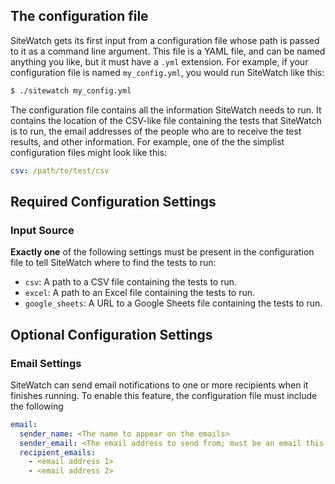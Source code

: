 ## The configuration file

SiteWatch gets its first input from a configuration file whose path is passed to it as a command line argument. This file is a YAML file, and can be named anything you like, but it must have a `.yml` extension. For example, if your configuration file is named `my_config.yml`, you would run SiteWatch like this:
```bash
$ ./sitewatch my_config.yml
```
The configuration file contains all the information SiteWatch needs to run. It contains the location of the CSV-like file containing the tests that SiteWatch is to run, the email addresses of the people who are to receive the test results, and other information. For example, one of the the simplist configuration files might look like this:
```yaml
csv: /path/to/test/csv
```

## Required Configuration Settings

### Input Source

**Exactly one** of the following settings must be present in the configuration file to tell SiteWatch where to find the tests to run:
* `csv`: A path to a CSV file containing the tests to run.
* `excel`: A path to an Excel file containing the tests to run.
* `google_sheets`: A URL to a Google Sheets file containing the tests to run.

## Optional Configuration Settings

### Email Settings

SiteWatch can send email notifications to one or more recipients when it finishes running. To enable this feature, the configuration file must include the following
```yaml
email:
  sender_name: <The name to appear on the emails>
  sender_email: <The email address to send from; must be an email this machine can send from>
  recipient_emails: 
    - <email address 1>
    - <email address 2>
```
